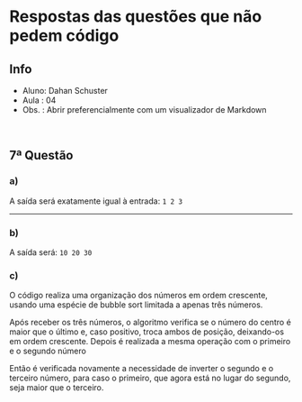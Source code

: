 # Respostas das questões que não pedem código

## Info

* Aluno: Dahan Schuster
* Aula : 04
* Obs. : Abrir preferencialmente com um visualizador de Markdown

&nbsp;

## 7ª Questão

### a)

A saída será exatamente igual à entrada: `1 2 3`

---

### b)

A saída será: `10 20 30`

### c)

O código realiza uma organização dos números em ordem crescente, usando uma
espécie de bubble sort limitada a apenas três números.

Após receber os três números, o algoritmo verifica se o número do centro é maior
que o último e, caso positivo, troca ambos de posição, deixando-os em ordem
crescente. Depois é realizada a mesma operação com o primeiro e o segundo número

Então é verificada novamente a necessidade de inverter o segundo e o terceiro
número, para caso o primeiro, que agora está no lugar do segundo, seja maior que
o terceiro.
